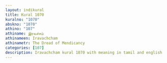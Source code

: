 ```yaml
---
layout: indikural
title: Kural 1070
kuralno: "1070"
abskno: "1070"
athino: "107"
athiname: இரவச்சம்
athinameen: Iravachcham
athinametr: The Dread of Mendicancy
categories: [107]
description: Iravachcham kural 1070 with meaning in tamil and english 
---
```


